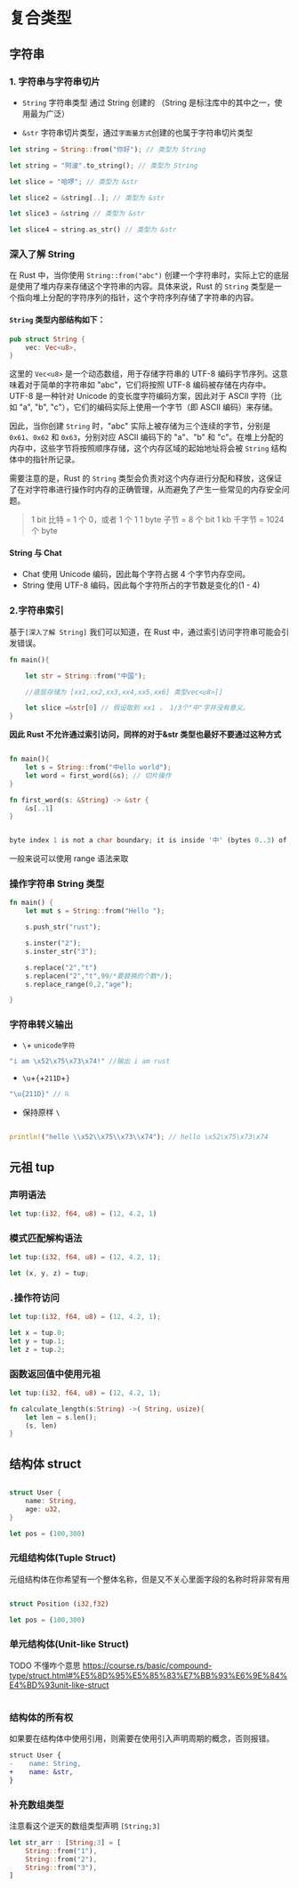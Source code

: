 # 复合类型

## 字符串

### 1. 字符串与字符串切片

- `String` 字符串类型 通过 String 创建的 （String 是标注库中的其中之一，使用最为广泛）

- `&str` 字符串切片类型，通过`字面量方式`创建的也属于字符串切片类型

```rust
let string = String::from("你好"); // 类型为 String

let string = "阿波".to_string(); // 类型为 String

let slice = "哈啰"; // 类型为 &str

let slice2 = &string[..]; // 类型为 &str

let slice3 = &string // 类型为 &str

let slice4 = string.as_str() // 类型为 &str

```

### 深入了解 String

在 Rust 中，当你使用 `String::from("abc")` 创建一个字符串时，实际上它的底层是使用了堆内存来存储这个字符串的内容。具体来说，Rust 的 `String` 类型是一个指向堆上分配的字符序列的指针，这个字符序列存储了字符串的内容。

#### `String` 类型内部结构如下：

```rust
pub struct String {
    vec: Vec<u8>,
}
```

这里的 `Vec<u8>` 是一个动态数组，用于存储字符串的 UTF-8 编码字节序列。这意味着对于简单的字符串如 "abc"，它们将按照 UTF-8 编码被存储在内存中。UTF-8 是一种针对 Unicode 的变长度字符编码方案，因此对于 ASCII 字符（比如 "a", "b", "c"），它们的编码实际上使用一个字节（即 ASCII 编码）来存储。

因此，当你创建 `String` 时，"abc" 实际上被存储为三个连续的字节，分别是 `0x61`、`0x62` 和 `0x63`，分别对应 ASCII 编码下的 "a"、"b" 和 "c"。在堆上分配的内存中，这些字节将按照顺序存储，这个内存区域的起始地址将会被 `String` 结构体中的指针所记录。

需要注意的是，Rust 的 `String` 类型会负责对这个内存进行分配和释放，这保证了在对字符串进行操作时内存的正确管理，从而避免了产生一些常见的内存安全问题。

> 1 bit 比特 = 1 个 0，或者 1 个 1
> 1 byte 子节 = 8 个 bit
> 1 kb 千字节 = 1024 个 byte

#### String 与 Chat

- Chat 使用 Unicode 编码，因此每个字符占据 4 个字节内存空间。
- String 使用 UTF-8 编码，因此每个字符所占的字节数是变化的(1 - 4)

### 2.字符串索引

基于`[深入了解 String]` 我们可以知道，在 Rust 中，通过索引访问字符串可能会引发错误。

```rust
fn main(){

    let str = String::from("中国");

    //底层存储为 [xx1,xx2,xx3,xx4,xx5,xx6] 类型vec<u8>[]

    let slice =&str[0] // 假设取到 xx1 ， 1/3个"中"字并没有意义。
}
```

**因此 Rust 不允许通过索引访问，同样的对于&str 类型也最好不要通过这种方式**

```rust

fn main(){
    let s = String::from("中ello world");
    let word = first_word(&s); // 切片操作
}

fn first_word(s: &String) -> &str {
    &s[..1]
}


byte index 1 is not a char boundary; it is inside '中' (bytes 0..3) of `中ello world`

```

一般来说可以使用 range 语法来取

### 操作字符串 String 类型

```rust
fn main() {
    let mut s = String::from("Hello ");

    s.push_str("rust");

    s.inster("2");
    s.inster_str("3");

    s.replace("2","t")
    s.replacen("2","t",99/*要替换的个数*/);
    s.replace_range(0,2,"age");

}

```

### 字符串转义输出

- `\`+ `unicode字符`

```rust
"i am \x52\x75\x73\x74!" //输出 i am rust
```

- `\u`+`{`+`211D`+`}`

```rust
"\u{211D}" // ℝ


```

- 保持原样 `\`

```rust

println!("hello \\x52\\x75\\x73\\x74"); // hello \x52\x75\x73\x74

```

## 元祖 tup

### 声明语法

```rust
let tup:(i32, f64, u8) = (12, 4.2, 1)


```

### 模式匹配解构语法

```rust
let tup:(i32, f64, u8) = (12, 4.2, 1);

let (x, y, z) = tup;
```

### `.`操作符访问

```rust
let tup:(i32, f64, u8) = (12, 4.2, 1);

let x = tup.0;
let y = tup.1;
let z = tup.2;
```

### 函数返回值中使用元祖

```rust
let tup:(i32, f64, u8) = (12, 4.2, 1);

fn calculate_length(s:String) ->( String, usize){
    let len = s.len();
    (s, len)
}
```

## 结构体 struct

```rust

struct User {
    name: String,
    age: u32,
}

let pos = (100,300)

```

### 元组结构体(Tuple Struct)

元组结构体在你希望有一个整体名称，但是又不关心里面字段的名称时将非常有用

```rust

struct Position (i32,f32)

let pos = (100,300)

```

### 单元结构体(Unit-like Struct)

TODO 不懂咋个意思
https://course.rs/basic/compound-type/struct.html#%E5%8D%95%E5%85%83%E7%BB%93%E6%9E%84%E4%BD%93unit-like-struct

```rust

```

### 结构体的所有权

如果要在结构体中使用引用，则需要在使用引入声明周期的概念，否则报错。

```diff
struct User {
-    name: String,
+    name: &str,
}
```

### 补充数组类型

注意看这个逆天的数组类型声明 `[String;3]`

```rust
let str_arr : [String;3] = [
    String::from("1"),
    String::from("2"),
    String::from("3"),
]

```

